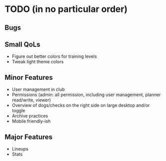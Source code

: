 # TODO (in no particular order)

## Bugs

## Small QoLs
- Figure out better colors for training levels
- Tweak light theme colors

## Minor Features
- User management in club
- Permissions (admin: all permission, including user management, planner read/write, viewer)
- Overview of dogs/checks on the right side on large desktop and/or toggle
- Archive practices
- Mobile friendly-ish

## Major Features
- Lineups
- Stats